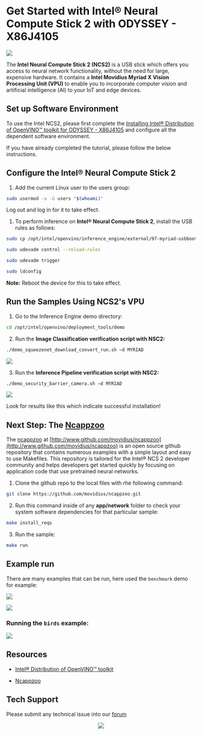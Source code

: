 # Get Started with Intel® Neural Compute Stick 2 with ODYSSEY - X86J4105

![](https://files.seeedstudio.com/wiki/ODYSSEY-X86J4105864/img/NCS-bird.png)

The **Intel Neural Compute Stick 2 (NCS2)** is a USB stick which offers you access to neural network functionality, without the need for large, expensive hardware. It contains a **Intel Movidius Myriad X Vision Processing Unit (VPU)** to enable you to incorporate computer vision and artificial intelligence (AI) to your IoT and edge devices.

## Set up Software Environment

To use the Intel NCS2, please first complete the [Installing Intel® Distribution of OpenVINO™ toolkit for ODYSSEY - X86J4105]() and configure all the dependent software environment.

If you have already completed the tutorial, please follow the below instructions.

## Configure the Intel® Neural Compute Stick 2

1. Add the current Linux user to the users group:

```sh
sudo usermod -a -G users "$(whoami)"
```

Log out and log in for it to take effect.

1. To perform inference on **Intel® Neural Compute Stick 2**, install the USB rules as follows:

```sh
sudo cp /opt/intel/openvino/inference_engine/external/97-myriad-usbboot.rules /etc/udev/rules.d/
```

```sh
sudo udevadm control --reload-rules
```

```sh
sudo udevadm trigger
```

```sh
sudo ldconfig
```

**Note:** Reboot the device for this to take effect.

## Run the Samples Using NCS2's VPU

1. Go to the Inference Engine demo directory:

```sh
cd /opt/intel/openvino/deployment_tools/demo
```

2. Run the **Image Classification verification script with NSC2:**

```sh
./demo_squeezenet_download_convert_run.sh –d MYRIAD
```

![](https://files.seeedstudio.com/wiki/ODYSSEY-X86J4105864/img/NCS-demo-1.png)

3. Run the **Inference Pipeline verification script with NSC2:**

```sh
./demo_security_barrier_camera.sh –d MYRIAD
```

![](https://files.seeedstudio.com/wiki/ODYSSEY-X86J4105864/img/NCS-demo-2.png)

Look for results like this which indicate successful installation!

## Next Step: The [Ncappzoo](http://www.github.com/movidius/ncappzoo)

The [ncappzoo](http://www.github.com/movidius/ncappzoo) at [http://www.github.com/movidius/ncappzoo](http://www.github.com/movidius/ncappzoo) is an open source github repository that contains numerous examples with a simple layout and easy to use Makefiles.  This repository is tailored for the Intel® NCS 2 developer community and helps developers get started quickly by focusing on application code that use pretrained neural networks.

1. Clone the github repo to the local files with rhe following command:

```sh
git clone https://github.com/movidius/ncappzoo.git
```

2. Run this command inside of any **app/network** folder to check your system software dependencies for that particular sample:

```sh
make install_reqs
```

3. Run the sample:

```sh
make run
```

## Example run

There are many examples that can be run, here used the `benchmark` demo for example:

![](https://files.seeedstudio.com/wiki/ODYSSEY-X86J4105864/img/NCS-benchmark-1.png)

![](https://files.seeedstudio.com/wiki/ODYSSEY-X86J4105864/img/NCS-benchmark-2.png)

### Running the `birds` example:

![](https://files.seeedstudio.com/wiki/ODYSSEY-X86J4105864/img/NCS-bird.png)

## Resources

- [Intel® Distribution of OpenVINO™ toolkit](https://docs.openvinotoolkit.org/)

- [Ncappzoo](http://www.github.com/movidius/ncappzoo)

## Tech Support
Please submit any technical issue into our [forum](http://forum.seeedstudio.com/)<br /><p style="text-align:center"><a href="https://www.seeedstudio.com/act-4.html?utm_source=wiki&utm_medium=wikibanner&utm_campaign=newproducts" target="_blank"><img src="https://files.seeedstudio.com/wiki/Wiki_Banner/new_product.jpg" /></a></p>